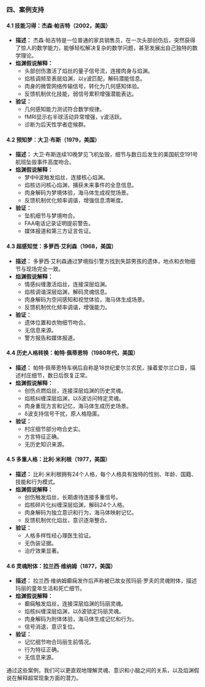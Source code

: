

### 四、案例支持

#### 4.1 技能习得：杰森·帕吉特（2002，美国）

- **描述：** 杰森·帕吉特是一位普通的家具销售员，在一次头部创伤后，突然获得了惊人的数学能力，能够轻松解决复杂的数学问题，甚至发展出自己独特的数学理论。
- **焰渊假说解释：**
    - 头部创伤激活了焰丝的量子信号流，连接肉身与焰渊。
    - 焰核调频至表层焰渊，以γ波匹配，解码潜能信息。
    - 肉身的微管网络传输信号，转化为几何感知体验。
    - 反馈机制优化技能，弱信号累积增强潜能表达。
- **验证：**
    - 几何感知能力测试符合数学规律。
    - fMRI显示右半球活动异常增强，γ波活跃。
    - 诊断为后天性学者症候群。

#### 4.2 预知梦：大卫·布斯（1979，美国）

- **描述：** 大卫·布斯连续10晚梦见飞机坠毁，细节与数日后发生的美国航空191号航班坠毁事件高度吻合。
- **焰渊假说解释：**
    - 梦中θ波触发焰丝，连接核心焰渊。
    - 焰核访问核心焰渊，捕获未来事件的全息信息。
    - 肉身解码为梦境体验，海马体生成视觉场景。
    - 反馈机制优化频率调谐，增强信息清晰度。
- **验证：**
    - 坠机细节与梦境吻合。
    - FAA电话记录证明提前警告。
    - 媒体报道和第三方证言佐证。

#### 4.3 超感知觉：多萝西·艾利森（1968，美国）

- **描述：** 多萝西·艾利森通过梦境指引警方找到失踪男孩的遗体，地点和衣物细节与现场完全一致。
- **焰渊假说解释：**
    - 情感纠缠激活焰丝，连接深层焰渊。
    - 焰核调谐深层焰渊，解码灵魂信息。
    - 肉身解码为空间感知和视觉体验，海马体生成场景。
    - 反馈机制优化频率调谐，增强能力。
- **验证：**
    - 遗体位置和衣物细节吻合。
    - 无信息来源。
    - 警方报告和媒体报道。

#### 4.4 历史人格转换：帕特·佩蒂恩特（1980年代，美国）

- **描述：** 帕特·佩蒂恩特车祸后自称是18世纪爱尔兰农民，操着爱尔兰口音，描述村庄细节，数日后恢复正常。
- **焰渊假说解释：**
    - 创伤点燃焰丝，连接深层焰渊的历史灵魂。
    - 焰核纠缠深层焰渊，以δ波访问特定灵魂。
    - 肉身重现方言和记忆，海马体生成历史场景。
    - δ波支持信号干扰，原人格隐匿。
- **验证：**
    - 村庄细节部分吻合史实。
    - 方言特征正确。
    - 无历史知识来源。

#### 4.5 多重人格：比利·米利根（1977，美国）

- **描述：** 比利·米利根拥有24个人格，每个人格具有独特的性别、年龄、国籍、技能和行为模式。
- **焰渊假说解释：**
    - 创伤触发焰丝，长期虐待连接多重信号。
    - 焰核碎片化纠缠深层焰渊，解码24个人格。
    - 肉身解码为独立意识和行为，海马体映射记忆。
    - 反馈机制优化焰丝，意识逐渐整合。
- **验证：**
    - 人格多样性经心理医生验证。
    - 无伪装证据。
    - 治疗效果显著。

#### 4.6 灵魂附体：拉兰西·维纳姆（1877，美国）

- **描述：** 拉兰西·维纳姆癫痫发作后声称被已故女孩玛丽·罗夫的灵魂附体，描述玛丽的童年生活和死亡细节。
- **焰渊假说解释：**
    - 癫痫触发焰丝，连接深层焰渊的玛丽灵魂。
    - 焰核纠缠深层焰渊，以δ波锁定玛丽灵魂。
    - 肉身解码为附体体验，海马体生成记忆和行为。
    - 信号消退，意识复位。
- **验证：**
    - 记忆细节吻合玛丽生前情况。
    - 行为特征正确。
    - 无信息来源。

通过这些案例，我们可以更直观地理解灵魂、意识和小脑之间的关系，以及焰渊假说在解释超常现象方面的潜力。

